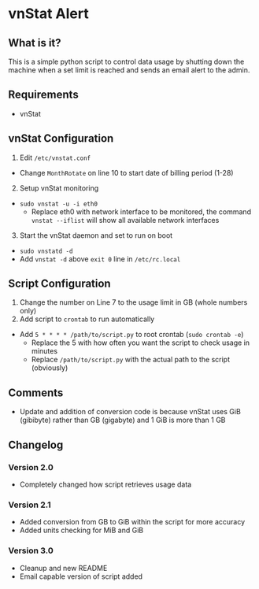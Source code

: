 # vnStat Alert

## What is it?

This is a simple python script to control data usage by shutting down the machine when a set limit is reached and sends an email alert to the admin.

## Requirements

- vnStat

## vnStat Configuration

1. Edit `/etc/vnstat.conf`
  - Change `MonthRotate` on line 10 to start date of billing period (1-28)
2. Setup vnStat monitoring
  - `sudo vnstat -u -i eth0`
    - Replace eth0 with network interface to be monitored, the command `vnstat --iflist` will show all available network interfaces
3. Start the vnStat daemon and set to run on boot
  - `sudo vnstatd -d`
  - Add `vnstat -d` above `exit 0` line in `/etc/rc.local`

## Script Configuration

1. Change the number on Line 7 to the usage limit in GB (whole numbers only)
2. Add script to `crontab` to run automatically
  - Add `5 * * * * /path/to/script.py` to root crontab (`sudo crontab -e`)
    - Replace the 5 with how often you want the script to check usage in minutes
    - Replace `/path/to/script.py` with the actual path to the script (obviously)

## Comments

- Update and addition of conversion code is because vnStat uses GiB (gibibyte) rather than GB (gigabyte) and 1 GiB is more than 1 GB

## Changelog

### Version 2.0

- Completely changed how script retrieves usage data

### Version 2.1

- Added conversion from GB to GiB within the script for more accuracy
- Added units checking for MiB and GiB

### Version 3.0

- Cleanup and new README
- Email capable version of script added
